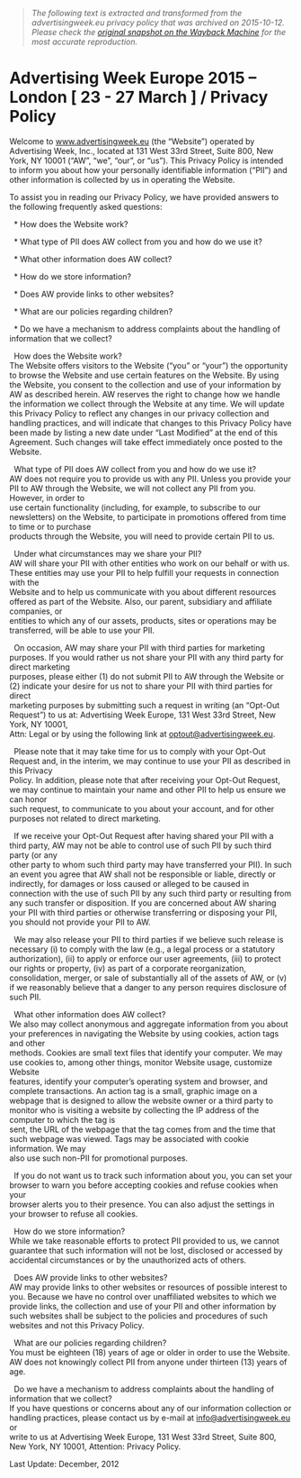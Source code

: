 > *The following text is extracted and transformed from the advertisingweek.eu privacy policy that was archived on 2015-10-12. Please check the [original snapshot on the Wayback Machine](https://web.archive.org/web/20151012000526id_/http%3A//advertisingweek.eu/privacy) for the most accurate reproduction.*

# Advertising Week Europe 2015 – London [ 23 - 27 March ] / Privacy Policy

Welcome to www.advertisingweek.eu (the “Website”) operated by Advertising Week, Inc., located at 131 West 33rd Street, Suite 800, New York, NY 10001 (“AW”, “we”, “our”, or “us”). This Privacy Policy is intended to inform you about how your personally identifiable information (“PII”) and other information is collected by us in operating the Website.

To assist you in reading our Privacy Policy, we have provided answers to the following frequently asked questions:

  * How does the Website work?

  * What type of PII does AW collect from you and how do we use it?

  * What other information does AW collect?

  * How do we store information?

  * Does AW provide links to other websites?

  * What are our policies regarding children?

  * Do we have a mechanism to address complaints about the handling of information that we collect?

  How does the Website work?  
The Website offers visitors to the Website (“you” or “your”) the opportunity to browse the Website and use certain features on the Website. By using the Website, you consent to the collection and use of your information by AW as described herein. AW reserves the right to change how we handle the information we collect through the Website at any time. We will update this Privacy Policy to reflect any changes in our privacy collection and handling practices, and will indicate that changes to this Privacy Policy have been made by listing a new date under “Last Modified” at the end of this Agreement. Such changes will take effect immediately once posted to the Website.

  What type of PII does AW collect from you and how do we use it?  
AW does not require you to provide us with any PII. Unless you provide your PII to AW through the Website, we will not collect any PII from you. However, in order to  
use certain functionality (including, for example, to subscribe to our newsletters) on the Website, to participate in promotions offered from time to time or to purchase  
products through the Website, you will need to provide certain PII to us.

  Under what circumstances may we share your PII?  
AW will share your PII with other entities who work on our behalf or with us. These entities may use your PII to help fulfill your requests in connection with the  
Website and to help us communicate with you about different resources offered as part of the Website. Also, our parent, subsidiary and affiliate companies, or  
entities to which any of our assets, products, sites or operations may be transferred, will be able to use your PII.

  On occasion, AW may share your PII with third parties for marketing purposes. If you would rather us not share your PII with any third party for direct marketing  
purposes, please either (1) do not submit PII to AW through the Website or (2) indicate your desire for us not to share your PII with third parties for direct  
marketing purposes by submitting such a request in writing (an “Opt-Out Request”) to us at: Advertising Week Europe, 131 West 33rd Street, New York, NY 10001,  
Attn: Legal or by using the following link at optout@advertisingweek.eu.

  Please note that it may take time for us to comply with your Opt-Out Request and, in the interim, we may continue to use your PII as described in this Privacy  
Policy. In addition, please note that after receiving your Opt-Out Request, we may continue to maintain your name and other PII to help us ensure we can honor  
such request, to communicate to you about your account, and for other purposes not related to direct marketing.

  If we receive your Opt-Out Request after having shared your PII with a third party, AW may not be able to control use of such PII by such third party (or any  
other party to whom such third party may have transferred your PII). In such an event you agree that AW shall not be responsible or liable, directly or indirectly, for damages or loss caused or alleged to be caused in connection with the use of such PII by any such third party or resulting from any such transfer or disposition. If you are concerned about AW sharing your PII with third parties or otherwise transferring or disposing your PII, you should not provide your PII to AW.

  We may also release your PII to third parties if we believe such release is necessary (i) to comply with the law (e.g., a legal process or a statutory  
authorization), (ii) to apply or enforce our user agreements, (iii) to protect our rights or property, (iv) as part of a corporate reorganization,  
consolidation, merger, or sale of substantially all of the assets of AW, or (v) if we reasonably believe that a danger to any person requires disclosure of such PII.

  What other information does AW collect?  
We also may collect anonymous and aggregate information from you about your preferences in navigating the Website by using cookies, action tags and other  
methods. Cookies are small text files that identify your computer. We may use cookies to, among other things, monitor Website usage, customize Website  
features, identify your computer’s operating system and browser, and complete transactions. An action tag is a small, graphic image on a webpage that is designed to allow the website owner or a third party to monitor who is visiting a website by collecting the IP address of the computer to which the tag is  
sent, the URL of the webpage that the tag comes from and the time that such webpage was viewed. Tags may be associated with cookie information. We may  
also use such non-PII for promotional purposes.

  If you do not want us to track such information about you, you can set your browser to warn you before accepting cookies and refuse cookies when your  
browser alerts you to their presence. You can also adjust the settings in your browser to refuse all cookies.

  How do we store information?  
While we take reasonable efforts to protect PII provided to us, we cannot guarantee that such information will not be lost, disclosed or accessed by accidental circumstances or by the unauthorized acts of others.

  Does AW provide links to other websites?  
AW may provide links to other websites or resources of possible interest to you. Because we have no control over unaffiliated websites to which we provide links, the collection and use of your PII and other information by such websites shall be subject to the policies and procedures of such websites and not this Privacy Policy.

  What are our policies regarding children?  
You must be eighteen (18) years of age or older in order to use the Website. AW does not knowingly collect PII from anyone under thirteen (13) years of age.

  Do we have a mechanism to address complaints about the handling of information that we collect?  
If you have questions or concerns about any of our information collection or handling practices, please contact us by e-mail at info@advertisingweek.eu or  
write to us at Advertising Week Europe, 131 West 33rd Street, Suite 800, New York, NY 10001, Attention: Privacy Policy.

Last Update: December, 2012
